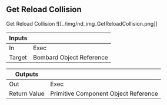 ## Get Reload Collision
Get Reload Collision
![[../img/nd_img_GetReloadCollision.png]]

|Inputs||
|--|--|
| In | Exec |
| Target | Bombard Object Reference |

|Outputs||
|--|--|
| Out | Exec |
| Return Value | Primitive Component Object Reference |
